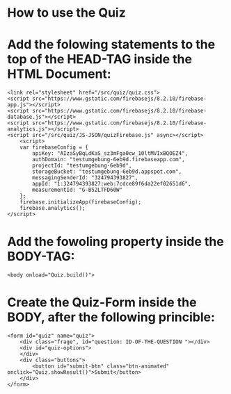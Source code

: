 # How to use the Quiz

# Add the folowing statements to the top of the HEAD-TAG inside the HTML Document:
    <link rel="stylesheet" href="/src/quiz/quiz.css">
    <script src="https://www.gstatic.com/firebasejs/8.2.10/firebase-app.js"></script>
    <script src="https://www.gstatic.com/firebasejs/8.2.10/firebase-database.js"></script>
    <script src="https://www.gstatic.com/firebasejs/8.2.10/firebase-analytics.js"></script>
    <script src="/src/quiz/JS-JSON/quizFirebase.js" async></script>
        <script>
        var firebaseConfig = {
            apiKey: "AIzaSyBqLdKaS_sz3mFga0cw_10ltMVIxBQOEZ4",
            authDomain: "testumgebung-6eb9d.firebaseapp.com",
            projectId: "testumgebung-6eb9d",
            storageBucket: "testumgebung-6eb9d.appspot.com",
            messagingSenderId: "324794393827",
            appId: "1:324794393827:web:7cdce89f6da22ef02651d6",
            measurementId: "G-B52LTFD60W"
        };
        firebase.initializeApp(firebaseConfig);
        firebase.analytics();
    </script>

# Add the fowoling property inside the BODY-TAG:
    <body onload="Quiz.build()">

# Create the Quiz-Form inside the BODY, after the following princible:
    <form id="quiz" name="quiz">
        <div class="frage", id="question: ID-OF-THE-QUESTION "></div>
        <div id="quiz-options">
        </div>
        <div class="buttons">
            <button id="submit-btn" class="btn-animated" onclick="Quiz.showResult()">Submit</button>
        </div>
    </form>
